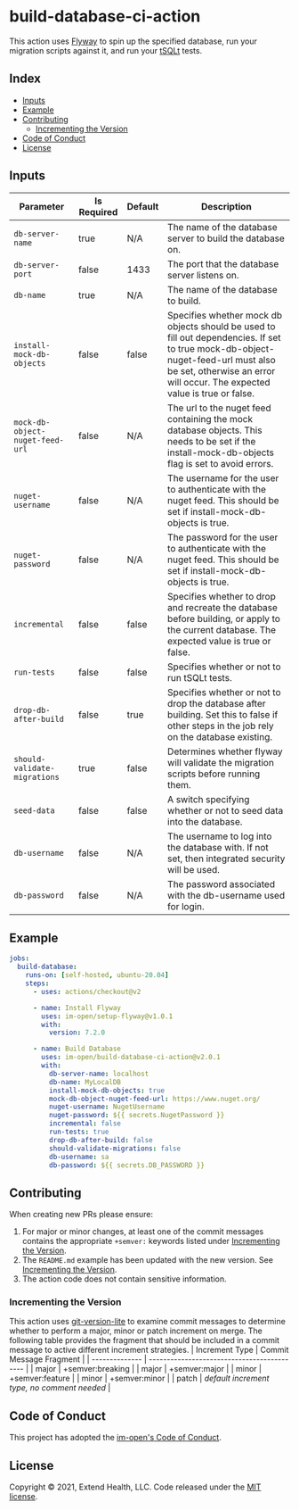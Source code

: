 # build-database-ci-action

This action uses [Flyway](https://flywaydb.org/) to spin up the specified database, run your migration scripts against it, and run your [tSQLt](https://tsqlt.org/) tests. 

## Index

- [Inputs](#inputs)
- [Example](#example)
- [Contributing](#contributing)
  - [Incrementing the Version](#incrementing-the-version)
- [Code of Conduct](#code-of-conduct)
- [License](#license)

## Inputs
| Parameter                       | Is Required | Default | Description                                                                                                                                                                                                   |
| ------------------------------- | ----------- | ------- | ------------------------------------------------------------------------------------------------------------------------------------------------------------------------------------------------------------- |
| `db-server-name`                | true        | N/A     | The name of the database server to build the database on.                                                                                                                                                     |
| `db-server-port`                | false       | 1433    | The port that the database server listens on.                                                                                                                                                                 |
| `db-name`                       | true        | N/A     | The name of the database to build.                                                                                                                                                                            |
| `install-mock-db-objects`       | false       | false   | Specifies whether mock db objects should be used to fill out dependencies. If set to true mock-db-object-nuget-feed-url must also be set, otherwise an error will occur. The expected value is true or false. |
| `mock-db-object-nuget-feed-url` | false       | N/A     | The url to the nuget feed containing the mock database objects. This needs to be set if the install-mock-db-objects flag is set to avoid errors.                                                              |
| `nuget-username`                | false       | N/A     | The username for the user to authenticate with the nuget feed. This should be set if install-mock-db-objects is true.                                                                                         |
| `nuget-password`                | false       | N/A     | The password for the user to authenticate with the nuget feed. This should be set if install-mock-db-objects is true.                                                                                         |
| `incremental`                   | false       | false   | Specifies whether to drop and recreate the database before building, or apply to the current database. The expected value is true or false.                                                                   |
| `run-tests`                     | false       | false   | Specifies whether or not to run tSQLt tests.                                                                                                                                                                  |
| `drop-db-after-build`           | false       | true    | Specifies whether or not to drop the database after building. Set this to false if other steps in the job rely on the database existing.                                                                      |
| `should-validate-migrations`    | true        | false   | Determines whether flyway will validate the migration scripts before running them.                                                                                                                            |
| `seed-data`                     | false       | false   | A switch specifying whether or not to seed data into the database.                                                                                                                                            |
| `db-username`                   | false       | N/A     | The username to log into the database with. If not set, then integrated security will be used.                                                                                                                |
| `db-password`                   | false       | N/A     | The password associated with the db-username used for login.                                                                                                                                                  |

## Example

```yml
jobs:
  build-database:
    runs-on: [self-hosted, ubuntu-20.04]
    steps:
      - uses: actions/checkout@v2

      - name: Install Flyway
        uses: im-open/setup-flyway@v1.0.1
        with:
          version: 7.2.0

      - name: Build Database
        uses: im-open/build-database-ci-action@v2.0.1
        with:
          db-server-name: localhost
          db-name: MyLocalDB
          install-mock-db-objects: true
          mock-db-object-nuget-feed-url: https://www.nuget.org/
          nuget-username: NugetUsername
          nuget-password: ${{ secrets.NugetPassword }}
          incremental: false
          run-tests: true
          drop-db-after-build: false
          should-validate-migrations: false
          db-username: sa
          db-password: ${{ secrets.DB_PASSWORD }}
```


## Contributing

When creating new PRs please ensure:
1. For major or minor changes, at least one of the commit messages contains the appropriate `+semver:` keywords listed under [Incrementing the Version](#incrementing-the-version).
2. The `README.md` example has been updated with the new version.  See [Incrementing the Version](#incrementing-the-version).
3. The action code does not contain sensitive information.

### Incrementing the Version

This action uses [git-version-lite] to examine commit messages to determine whether to perform a major, minor or patch increment on merge.  The following table provides the fragment that should be included in a commit message to active different increment strategies.
| Increment Type | Commit Message Fragment                     |
| -------------- | ------------------------------------------- |
| major          | +semver:breaking                            |
| major          | +semver:major                               |
| minor          | +semver:feature                             |
| minor          | +semver:minor                               |
| patch          | *default increment type, no comment needed* |

## Code of Conduct

This project has adopted the [im-open's Code of Conduct](https://github.com/im-open/.github/blob/master/CODE_OF_CONDUCT.md).

## License

Copyright &copy; 2021, Extend Health, LLC. Code released under the [MIT license](LICENSE).

[git-version-lite]: https://github.com/im-open/git-version-lite
